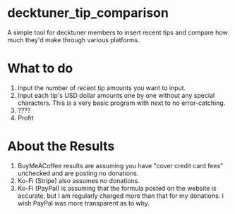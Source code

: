 # decktuner_tip_comparison
 A simple tool for decktuner members to insert recent tips and compare how much they'd make through various platforms. 
 
# What to do
1. Input the number of recent tip amounts you want to input.
2. Input each tip's USD dollar amounts one by one without any special characters. This is a very basic program with next to no error-catching. 
3. ????
4. Profit

# About the Results
1. BuyMeACoffee results are assuming you have "cover credit card fees" unchecked and are posting no donations.
2. Ko-Fi (Stripe) also assumes no donations.
3. Ko-Fi (PayPal) is assuming that the formula posted on the website is accurate, but I am regularly charged more than that for my donations. I wish PayPal was more transparent as to why. 
